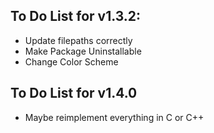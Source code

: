 ## To Do List for v1.3.2:
- Update filepaths correctly
- Make Package Uninstallable
- Change Color Scheme

## To Do List for v1.4.0
- Maybe reimplement everything in C or C++
